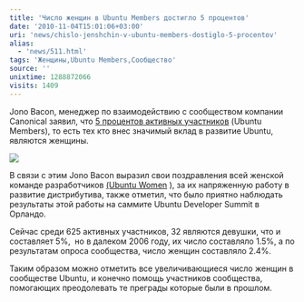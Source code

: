 ```yaml
---
title: 'Число женщин в Ubuntu Members достигло 5 процентов'
date: '2010-11-04T15:01:06+03:00'
uri: 'news/chislo-jenshchin-v-ubuntu-members-dostiglo-5-procentov'
alias: 
  - 'news/511.html'
tags: 'Женщины,Ubuntu Members,Сообщество'
source: ''
unixtime: 1288872066
visits: 1409
---
```

Jono Bacon, менеджер по взаимодействию с сообществом компании Canonical заявил, что [5 процентов активных участников](http://princessleia.com/journal/?p%3D3651) (Ubuntu Members), то есть тех кто внес значимый вклад в развитие Ubuntu, являются женщины. 

![](img/2010/11/04/15-00/5-percent-starplose-ubuntu-colors.jpg)

В связи с этим Jono Bacon выразил свои поздравления всей женской команде разработчиков [(Ubuntu Women](http://ubuntu-women.org/) ), за их напряженную работу в развитие дистрибутива, также отметил, что было приятно наблюдать результаты этой работы на саммите Ubuntu Developer Summit в Орландо. 

Сейчас среди 625 активных участников, 32 являются девушки, что и составляет 5%,  но в далеком 2006 году, их число составляло 1.5%, а по результатам опроса сообщества, число женщин составляло 2.4%. 

Таким образом можно отметить все увеличивающиеся число женщин в сообществе Ubuntu, и конечно помощь участников сообщества, помогающих преодолевать те преграды которые были в прошлом.
